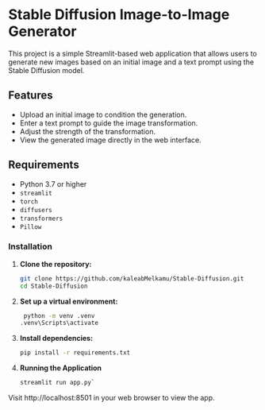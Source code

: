 # Stable Diffusion Image-to-Image Generator

This project is a simple Streamlit-based web application that allows users to generate new images based on an initial image and a text prompt using the Stable Diffusion model.

## Features
- Upload an initial image to condition the generation.
- Enter a text prompt to guide the image transformation.
- Adjust the strength of the transformation.
- View the generated image directly in the web interface.

## Requirements
- Python 3.7 or higher
- `streamlit`
- `torch`
- `diffusers`
- `transformers`
- `Pillow`


### Installation

1. **Clone the repository:**

   ```bash
   git clone https://github.com/kaleabMelkamu/Stable-Diffusion.git
   cd Stable-Diffusion

2. **Set up a virtual environment:**
   ```bash
    python -m venv .venv
   .venv\Scripts\activate

4. **Install dependencies:**
   ```bash
   pip install -r requirements.txt

6. **Running the Application**
     ```bash
   streamlit run app.py`

Visit http://localhost:8501 in your web browser to view the app.
